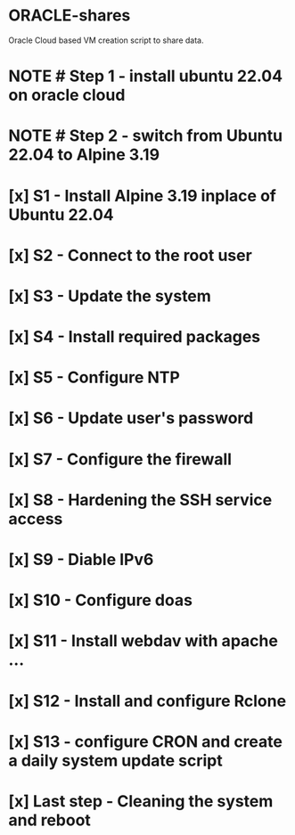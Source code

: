 # ORACLE-shares
Oracle Cloud based VM creation script to share data.

# NOTE # Step 1 - install ubuntu 22.04 on oracle cloud

# NOTE # Step 2 - switch from Ubuntu 22.04 to Alpine 3.19

# [x] S1 - Install Alpine 3.19 inplace of Ubuntu 22.04
# [x] S2 - Connect to the root user
# [x] S3 - Update the system
# [x] S4 - Install required packages
# [x] S5 - Configure NTP
# [x] S6 - Update user's password
# [x] S7 - Configure the firewall
# [x] S8 - Hardening the SSH service access
# [x] S9 - Diable IPv6
# [x] S10 - Configure doas
# [x] S11 - Install webdav with apache ...
# [x] S12 - Install and configure Rclone
# [x] S13 - configure CRON and create a daily system update script
# [x] Last step -  Cleaning the system and reboot
